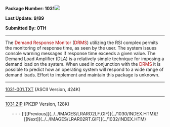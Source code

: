 <x-sas-window top="378" bottom="768" left="60" right="590">



<b>Package Number: 1031</b>![](../../IMAGES/OS2200.JPG)


<b>Last Update: 9/89</b>


<b>Submitted By: OTH</b>


&#10;
- - -
The <font color="#AF0000">Demand Response Monitor</font> (<font color="#AF0000">DRMS</font>) utilizing the RSI complex permits the
monitoring of response time, as seen by the user. The system issues
console warning messages if response time exceeds a given value. The
Demand Load Amplifier (DLA) is a relatively simple technique for
imposing a demand load on the system. When used in conjunction with
the <font color="#AF0000">DRMS</font> it is possible to predict how
an operating system will respond to a wide range of demand loads.
Effort to implement and maintain this package is unknown.


&#10;
- - -
[1031-001.TXT](1031-001.TXT)
(ASCII Version, 424K)


&#10;
- - -
[1031.ZIP](1031.ZIP)
(PKZIP Version, 128K)

<center>
- - -
[![[Previous]](../../IMAGES/LRARO2LF.GIF)](../1030/INDEX.HTM)[![[Next]](../../IMAGES/LRAR02RT.GIF)](../1032/INDEX.HTM)
</center>

</x-sas-window>